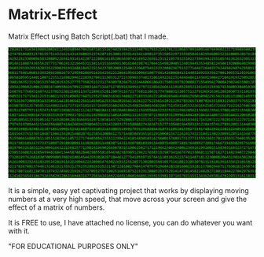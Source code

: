 # Matrix-Effect
Matrix Effect using Batch Script(.bat) that I made.

![Image Alt](https://github.com/adimonn/Matrix-Effect/blob/4e75f4a88d4ce6a249e8cc0e9f0b9074ba1339b3/SCREENSHOT.png)

It is a simple, easy yet captivating project that works by displaying moving numbers at a very high speed, that move across your screen and give the effect of a matrix of numbers. 

It is FREE to use, I have attached no license, you can do whatever you want with it.

"FOR EDUCATIONAL PURPOSES ONLY"
